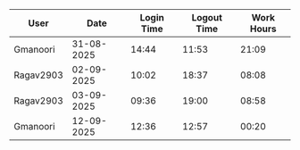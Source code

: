 | User | Date | Login Time | Logout Time | Work Hours |
|------|------|------------|-------------|------------|
| Gmanoori | 31-08-2025 | 14:44 | 11:53 | 21:09 |
| Ragav2903 | 02-09-2025 | 10:02 | 18:37 | 08:08 |
| Ragav2903 | 03-09-2025 | 09:36 | 19:00 | 08:58 |
| Gmanoori | 12-09-2025 | 12:36 | 12:57 | 00:20 |
